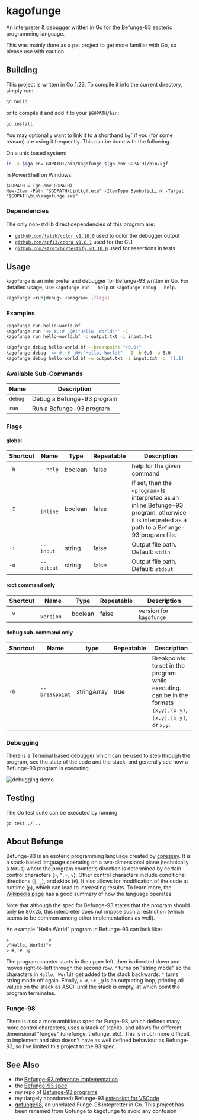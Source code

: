 # kagofunge

An interpreter & debugger written in Go for the Befunge-93 esoteric programming language.

This was mainly done as a pet project to get more familiar with Go, so please use with caution.

## Building

This project is written in Go 1.23. To compile it into the current directory, simply run:
```sh
go build
```

or to compile it and add it to your `$GOPATH/bin`:

```sh
go install
```

You may optionally want to link it to a shorthand `kgf` if you (for some reason) are using it frequently. This can be done with the following.

On a unix based system:
```sh
ln -s $(go env GOPATH)/bin/kagofunge $(go env GOPATH)/bin/kgf
```

In PowerShell on Windows:
```pwsh
$GOPATH = (go env GOPATH)
New-Item -Path "$GOPATH\bin\kgf.exe" -ItemType SymbolicLink -Target "$GOPATH\bin\kagofunge.exe"
```

### Dependencies

The only non-stdlib direct dependencies of this program are:

* [`github.com/fatih/color v1.18.0`](https://github.com/fatih/color) used to color the debugger output
* [`github.com/spf13/cobra v1.8.1`](https://github.com/spf13/cobra) used for the CLI
* [`github.com/stretchr/testify v1.10.0`](https://github.com/stretchr/testify) used for assertions in tests

## Usage

`kagofunge` is an interpreter and debugger for Befunge-93 written in Go.
For detailed usage, use `kagofunge run --help` or `kagofunge debug --help`.

```sh
kagofunge <run|debug> <program> [flags]
```

### Examples

```sh
kagofunge run hello-world.bf
kagofunge run '<> #,:# _@#:"Hello, World!"' -I
kagofunge run hello-world.bf -o output.txt -i input.txt
```

```sh
kagofunge debug hello-world.bf --breakpoint "(0,0)"
kagofunge debug '<> #,:# _@#:"Hello, World!"' -I -b 0,0 -b 8,0
kagofunge debug hello-world.bf -o output.txt -i input.txt -b '[1,1]'
```

### Available Sub-Commands

| Name    | Description                |
|---------|----------------------------|
| `debug` | Debug a Befunge-93 program |
| `run`   | Run a Befunge-93 program   | 

### Flags

#### global
| Shortcut | Name        | Type    | Repeatable | Description                                                                                                                                      |
|----------|-------------|---------|------------|--------------------------------------------------------------------------------------------------------------------------------------------------|
| `-h`     | `--help`    | boolean | false      | help for the given command                                                                                                                       |
| `-I`     | `--inline`  | boolean | false      | If set, then the `<program>` is interpreted as an inline Befunge-93 program, otherwise it is interpreted as a path to a Befunge-93 program file. |
| `-i`     | `--input`   | string  | false      | Output file path. Default: `stdin`                                                                                                               |
| `-o`     | `--output`  | string  | false      | Output file path. Default: `stdout`                                                                                                              |

#### root command only
| Shortcut | Name        | Type    | Repeatable | Description             |
|----------|-------------|---------|------------|-------------------------|
| `-v`     | `--version` | boolean | false      | version for `kagofunge` |

#### debug sub-command only
| Shortcut | Name           | type        | Repeatable | Description                                                                                                            |
|----------|----------------|-------------|------------|------------------------------------------------------------------------------------------------------------------------|
| `-b`     | `--breakpoint` | stringArray | true       | Breakpoints to set in the program while executing. can be in the formats `(x,y)`, `(x y)`, `[x,y]`, `[x y]`, or `x,y`. |

### Debugging

There is a Terminal based debugger which can be used to step through the program, see the state of the code and the stack, and generally see how a Befunge-93 program is executing.

![debugging demo](img/_debug_demo.gif)

## Testing

The Go test suite can be executed by running

```shell
go test ./...
```

## About Befunge

Befunge-93 is an esoteric programming language created by [cpressey](https://catseye.tc/). It is a stack-based language operating on a two-dimensional plane (technically a torus) where the program counter's direction is determined by certain control characters (`>`, `^`, `<`, `v`). Other control characters include conditional directions (`|`, `_`), and skips (`#`). It also allows for modification of the code at runtime (`p`), which can lead to interesting results. To learn more, the [Wikipedia page](https://en.wikipedia.org/wiki/Befunge) has a good summary of how the language operates.

Note that although the spec for Befunge-93 states that the program should only be 80x25, this interpreter does not impose such a restriction (which seems to be common among other implementations as well).

An example "Hello World" program in Befunge-93 can look like:
```befunge-93
>               v
v"Hello, World!"<
> #,:# _@
```
The program counter starts in the upper left, then is directed down and moves right-to-left through the second row. `"` turns on "string mode" so the characters in `Hello, World!` get added to the stack backwards. `"` turns string mode off again. Finally, `> #,:# _@` is an outputting loop, printing all values on the stack as ASCII until the stack is empty, at which point the program terminates.

### Funge-98

There is also a more ambitious spec for Funge-98, which defines many more control characters, uses a stack of stacks, and allows for different dimensional "funges" (unefunge, trefunge, etc). This is much more difficult to implement and also doesn't have as well defined behaviour as Befunge-93, so I've limited this project to the 93 spec.

## See Also

* the [Befunge-93 reference implementation](https://codeberg.org/catseye/Befunge-93)
* the [Befunge-93 spec](https://codeberg.org/catseye/Befunge-93/src/branch/master/doc/Befunge-93.markdown)
* my repo of [Befunge-93 programs](https://github.com/kagof/BefungeRepo)
* my (largely abandoned) Befunge-93 [extension for VSCode](https://marketplace.visualstudio.com/items?itemName=kagof.befunge)
* [gofunge98](https://github.com/adyxax/gofunge98), an unrelated Funge-98 intepretter in Go. This project has been renamed from Gofunge to kagofunge to avoid any confusion